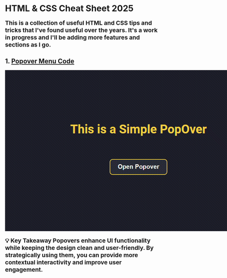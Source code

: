 # HTML & CSS Cheat Sheet 2025

<p style=" font-size: 1.2rem; font-weight: bold;"> This is a collection of useful HTML and CSS tips and tricks that I've found useful over the years. It's a work in progress and I'll be adding more features and sections as I go. </p>

## 1. [Popover Menu Code](PopOver-Menu)

<img src="./PopOver-Menu/popover.gif" alt="Popover Menu"  style="display: block; margin: 0 auto; max-width: 1000px;" />

<p style='font-size: 1.2rem; font-weight: bold;'>
💡 Key Takeaway
Popovers enhance UI functionality while keeping the design clean and user-friendly. By strategically using them, you can provide more contextual interactivity and improve user engagement.
</p>
